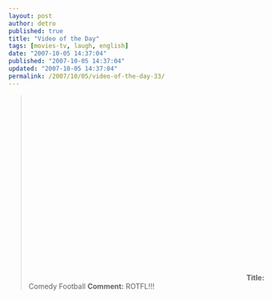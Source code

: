 ```yaml
---
layout: post
author: detro
published: true
title: "Video of the Day"
tags: [movies-tv, laugh, english]
date: "2007-10-05 14:37:04"
published: "2007-10-05 14:37:04"
updated: "2007-10-05 14:37:04"
permalink: /2007/10/05/video-of-the-day-33/
---
```


<blockquote><object width="425" height="366"><param name="movie" value="http://www.youtube.com/v/vt4X7zFfv4k"></param><param name="wmode" value="transparent"></param><embed src="http://www.youtube.com/v/vt4X7zFfv4k" type="application/x-shockwave-flash" wmode="transparent" width="425" height="366"></embed></object>
<strong>Title:</strong> Comedy Football
<strong>Comment:</strong> ROTFL!!!
</blockquote>


